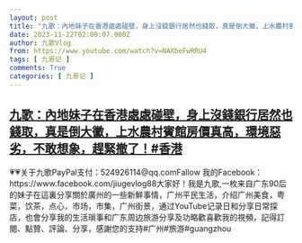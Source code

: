 ```yaml
---
layout: post
title: "九歌：內地妹子在香港處處碰壁，身上沒錢銀行居然也錢取，真是倒大黴，上水農村賓館房價真高，環境惡劣，不敢想象，趕緊撤了！#香港"
date: 2023-11-22T02:00:07.000Z
author: 九歌Vlog
from: https://www.youtube.com/watch?v=NAXbeFwRRU4
tags: [ 九哥记 ]
comments: True
categories: [ 九哥记 ]
---
```

<!--1700618407000-->
[九歌：內地妹子在香港處處碰壁，身上沒錢銀行居然也錢取，真是倒大黴，上水農村賓館房價真高，環境惡劣，不敢想象，趕緊撤了！#香港](https://www.youtube.com/watch?v=NAXbeFwRRU4)
------

<div>
💗💗关于九歌PayPal支付：524926114@qq.comFallow 我的Facebook：https://www.facebook.com/jiugevlog88大家好！我是九歌,一枚来自广东90后的妹子在這裏分享關於廣州的一些新鮮事情，广州平民生活，介绍广州美食，粤菜，饮茶，点心，市场，市集，广州街景，通过YouTube记录日和分享日常探店，也會分享我的生活瑣事和广东周边旅游分享及功略歡喜歡我的視頻，記得訂閱、點贊、評論、分享，感謝您的支持#广州#旅游#guangzhou
</div>
